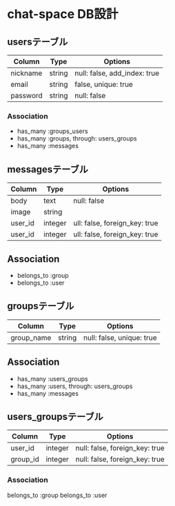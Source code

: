# chat-space DB設計
## usersテーブル
|Column|Type|Options|
|------|----|-------|
|nickname|string|null: false, add_index: true|
|email|string|false, unique: true|
|password|string|null: false|
### Association
- has_many :groups_users
- has_many :groups, through: users_groups
- has_many :messages

## messagesテーブル
|Column|Type|Options|
|------|----|-------|
|body|text|null: false|
|image|string||
|user_id|integer|ull: false, foreign_key: true|
|user_id|integer|ull: false, foreign_key: true|
## Association
- belongs_to :group
- belongs_to :user

## groupsテーブル
|Column|Type|Options|
|------|----|-------|
|group_name|string|null: false, unique: true|
## Association
- has_many :users_groups
- has_many :users, through: users_groups
- has_many :messages

## users_groupsテーブル
|Column|Type|Options|
|------|----|-------|
|user_id|integer|null: false, foreign_key: true|
|group_id|integer|null: false, foreign_key: true|
### Association
belongs_to :group
belongs_to :user